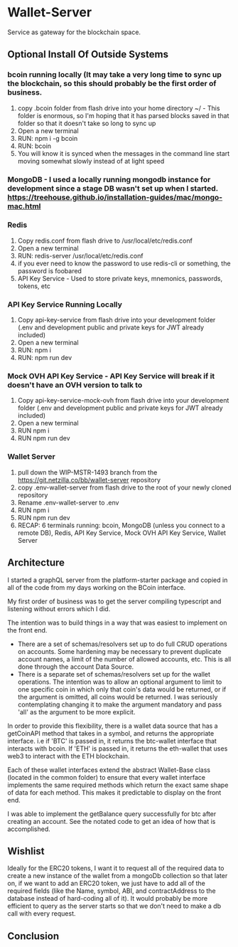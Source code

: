 # Wallet-Server

Service as gateway for the blockchain space.

## Optional Install Of Outside Systems

### bcoin running locally (It may take a very long time to sync up the blockchain, so this should probably be the first order of business.

1. copy .bcoin folder from flash drive into your home directory ~/ - This folder is enormous, so I'm hoping that it has parsed blocks saved in that folder so that it doesn't take so long to sync up
2. Open a new terminal
3. RUN: npm i -g bcoin
4. RUN: bcoin
5. You will know it is synced when the messages in the command line start moving somewhat slowly instead of at light speed

### MongoDB - I used a locally running mongodb instance for development since a stage DB wasn't set up when I started. https://treehouse.github.io/installation-guides/mac/mongo-mac.html

### Redis

1. Copy redis.conf from flash drive to /usr/local/etc/redis.conf
2. Open a new terminal
3. RUN: redis-server /usr/local/etc/redis.conf
4. if you ever need to know the password to use redis-cli or something, the password is foobared
5. API Key Service - Used to store private keys, mnemonics, passwords, tokens, etc

### API Key Service Running Locally

1. Copy api-key-service from flash drive into your development folder (.env and development public and private keys for JWT already included)
2. Open a new terminal
3. RUN: npm i
4. RUN: npm run dev

### Mock OVH API Key Service - API Key Service will break if it doesn't have an OVH version to talk to

1. Copy api-key-service-mock-ovh from flash drive into your development folder (.env and development public and private keys for JWT already included)
2. Open a new terminal
3. RUN npm i
4. RUN npm run dev

### Wallet Server

1. pull down the WIP-MSTR-1493 branch from the https://git.netzilla.co/bb/wallet-server repository
2. copy .env-wallet-server from flash drive to the root of your newly cloned repository
3. Rename .env-wallet-server to .env
4. RUN npm i
5. RUN npm run dev
6. RECAP: 6 terminals running: bcoin, MongoDB (unless you connect to a remote DB), Redis, API Key Service, Mock OVH API Key Service, Wallet Server

## Architecture

I started a graphQL server from the platform-starter package and copied in all of the code from my days working on the BCoin interface.

My first order of business was to get the server compiling typescript and listening without errors which I did.

The intention was to build things in a way that was easiest to implement on the front end.

- There are a set of schemas/resolvers set up to do full CRUD operations on accounts. Some hardening may be necessary to prevent duplicate account names, a limit of the number of allowed accounts, etc. This is all done through the account Data Source.
- There is a separate set of schemas/resolvers set up for the wallet operations. The intention was to allow an optional argument to limit to one specific coin in which only that coin's data would be returned, or if the argument is omitted, all coins would be returned. I was seriously contemplating changing it to make the argument mandatory and pass 'all' as the argument to be more explicit.

In order to provide this flexibility, there is a wallet data source that has a getCoinAPI method that takes in a symbol, and returns the appropriate interface. i.e if 'BTC' is passed in, it returns the btc-wallet interface that interacts with bcoin. If 'ETH' is passed in, it returns the eth-wallet that uses web3 to interact with the ETH blockchain.

Each of these wallet interfaces extend the abstract Wallet-Base class (located in the common folder) to ensure that every wallet interface implements the same required methods which return the exact same shape of data for each method. This makes it predictable to display on the front end.

I was able to implement the getBalance query successfully for btc after creating an account. See the notated code to get an idea of how that is accomplished.

## Wishlist

Ideally for the ERC20 tokens, I want it to request all of the required data to create a new instance of the wallet from a mongoDb collection so that later on, if we want to add an ERC20 token, we just have to add all of the required fields (like the Name, symbol, ABI, and contractAddress to the database instead of hard-coding all of it). It would probably be more efficient to query as the server starts so that we don't need to make a db call with every request.

## Conclusion

